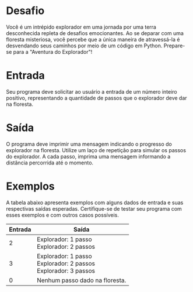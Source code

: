 # Desafio
Você é um intrépido explorador em uma jornada por uma terra desconhecida repleta de desafios emocionantes. 
Ao se deparar com uma floresta misteriosa, você percebe que a única maneira de atravessá-la é desvendando seus caminhos por meio de um código em Python. 
Prepare-se para a "Aventura do Explorador"!

# Entrada
Seu programa deve solicitar ao usuário a entrada de um número inteiro positivo, representando a quantidade de passos que o explorador deve dar na floresta.

# Saída
O programa deve imprimir uma mensagem indicando o progresso do explorador na floresta. 
Utilize um laço de repetição para simular os passos do explorador. 
A cada passo, imprima uma mensagem informando a distância percorrida até o momento.

# Exemplos
A tabela abaixo apresenta exemplos com alguns dados de entrada e suas respectivas saídas esperadas. 
Certifique-se de testar seu programa com esses exemplos e com outros casos possíveis.

| Entrada	| Saída |
| - | - |
| 2	| Explorador: 1 passo <br/>Explorador: 2 passos |
| 3 | Explorador: 1 passo <br/>Explorador: 2 passos <br/>Explorador: 3 passos |
| 0 | Nenhum passo dado na floresta. |
